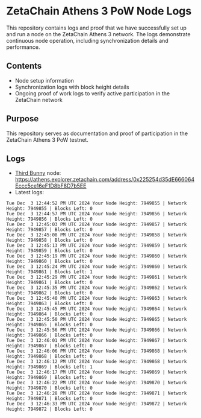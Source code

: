 # ZetaChain Athens 3 PoW Node Logs
This repository contains logs and proof that we have successfully set up and run a node on the ZetaChain Athens 3 network. The logs demonstrate continuous node operation, including synchronization details and performance.

## Contents
- Node setup information
- Synchronization logs with block height details
- Ongoing proof of work logs to verify active participation in the ZetaChain network

## Purpose
This repository serves as documentation and proof of participation in the ZetaChain Athens 3 PoW testnet.

## Logs

- [Third Bunny](https://thirdbunny.xyz/) node: https://athens.explorer.zetachain.com/address/0x225254d35dE666064Eccc5ce16eF1D8bF8D7b5EE
- Latest logs:
```
Tue Dec  3 12:44:52 PM UTC 2024 Your Node Height: 7949855 | Network Height: 7949855 | Blocks Left: 0
Tue Dec  3 12:44:57 PM UTC 2024 Your Node Height: 7949856 | Network Height: 7949856 | Blocks Left: 0
Tue Dec  3 12:45:03 PM UTC 2024 Your Node Height: 7949857 | Network Height: 7949857 | Blocks Left: 0
Tue Dec  3 12:45:08 PM UTC 2024 Your Node Height: 7949858 | Network Height: 7949858 | Blocks Left: 0
Tue Dec  3 12:45:13 PM UTC 2024 Your Node Height: 7949859 | Network Height: 7949859 | Blocks Left: 0
Tue Dec  3 12:45:19 PM UTC 2024 Your Node Height: 7949860 | Network Height: 7949860 | Blocks Left: 0
Tue Dec  3 12:45:24 PM UTC 2024 Your Node Height: 7949860 | Network Height: 7949861 | Blocks Left: 1
Tue Dec  3 12:45:29 PM UTC 2024 Your Node Height: 7949861 | Network Height: 7949861 | Blocks Left: 0
Tue Dec  3 12:45:35 PM UTC 2024 Your Node Height: 7949862 | Network Height: 7949862 | Blocks Left: 0
Tue Dec  3 12:45:40 PM UTC 2024 Your Node Height: 7949863 | Network Height: 7949863 | Blocks Left: 0
Tue Dec  3 12:45:45 PM UTC 2024 Your Node Height: 7949864 | Network Height: 7949864 | Blocks Left: 0
Tue Dec  3 12:45:50 PM UTC 2024 Your Node Height: 7949865 | Network Height: 7949865 | Blocks Left: 0
Tue Dec  3 12:45:56 PM UTC 2024 Your Node Height: 7949866 | Network Height: 7949866 | Blocks Left: 0
Tue Dec  3 12:46:01 PM UTC 2024 Your Node Height: 7949867 | Network Height: 7949867 | Blocks Left: 0
Tue Dec  3 12:46:06 PM UTC 2024 Your Node Height: 7949868 | Network Height: 7949868 | Blocks Left: 0
Tue Dec  3 12:46:12 PM UTC 2024 Your Node Height: 7949868 | Network Height: 7949869 | Blocks Left: 1
Tue Dec  3 12:46:17 PM UTC 2024 Your Node Height: 7949869 | Network Height: 7949869 | Blocks Left: 0
Tue Dec  3 12:46:22 PM UTC 2024 Your Node Height: 7949870 | Network Height: 7949870 | Blocks Left: 0
Tue Dec  3 12:46:28 PM UTC 2024 Your Node Height: 7949871 | Network Height: 7949871 | Blocks Left: 0
Tue Dec  3 12:46:33 PM UTC 2024 Your Node Height: 7949872 | Network Height: 7949872 | Blocks Left: 0
```
